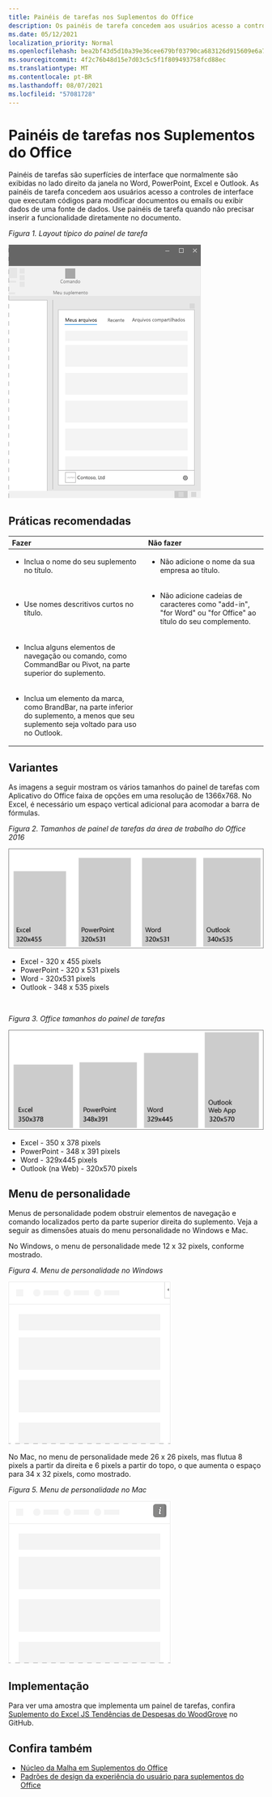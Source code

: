 ```yaml
---
title: Painéis de tarefas nos Suplementos do Office
description: Os painéis de tarefa concedem aos usuários acesso a controles de interface que executam códigos para modificar documentos ou emails ou exibir dados de uma fonte de dados.
ms.date: 05/12/2021
localization_priority: Normal
ms.openlocfilehash: bea2bf43d5d10a39e36cee679bf03790ca683126d915609e6a746176ff18da6c
ms.sourcegitcommit: 4f2c76b48d15e7d03c5c5f1f809493758fcd88ec
ms.translationtype: MT
ms.contentlocale: pt-BR
ms.lasthandoff: 08/07/2021
ms.locfileid: "57081728"
---
```

# <a name="task-panes-in-office-add-ins"></a>Painéis de tarefas nos Suplementos do Office

Painéis de tarefas são superfícies de interface que normalmente são exibidas no lado direito da janela no Word, PowerPoint, Excel e Outlook. As painéis de tarefa concedem aos usuários acesso a controles de interface que executam códigos para modificar documentos ou emails ou exibir dados de uma fonte de dados. Use painéis de tarefa quando não precisar inserir a funcionalidade diretamente no documento.

*Figura 1. Layout típico do painel de tarefa*

![Ilustração exibindo um layout típico do painel de tarefas com guias de seção na parte superior, logotipo da empresa e nome da empresa na parte inferior esquerda e um ícone de configurações na parte inferior direita.](../images/overview-with-app-task-pane.png)

## <a name="best-practices"></a>Práticas recomendadas

|Fazer|Não fazer|
|:-----|:--------|
|<ul><li>Inclua o nome do seu suplemento no título.</li></ul>|<ul><li>Não adicione o nome da sua empresa ao título.</li></ul>|
|<ul><li>Use nomes descritivos curtos no título.</li></ul>|<ul><li>Não adicione cadeias de caracteres como "add-in", "for Word" ou "for Office" ao título do seu complemento.</li></ul>|
|<ul><li>Inclua alguns elementos de navegação ou comando, como CommandBar ou Pivot, na parte superior do suplemento.</li></ul>||
|<ul><li>Inclua um elemento da marca, como BrandBar, na parte inferior do suplemento, a menos que seu suplemento seja voltado para uso no Outlook.</li></ul>||

## <a name="variants"></a>Variantes

As imagens a seguir mostram os vários tamanhos do painel de tarefas com Aplicativo do Office faixa de opções em uma resolução de 1366x768. No Excel, é necessário um espaço vertical adicional para acomodar a barra de fórmulas.  

*Figura 2. Tamanhos de painel de tarefas da área de trabalho do Office 2016*

![Diagrama que exibe os tamanhos do painel de tarefas da área de trabalho na resolução 1366x768.](../images/office-2016-taskpane-sizes.png)

- Excel - 320 x 455 pixels
- PowerPoint - 320 x 531 pixels
- Word - 320x531 pixels
- Outlook - 348 x 535 pixels

<br/>

*Figura 3. Office tamanhos do painel de tarefas*

![Diagrama exibindo os tamanhos do painel de tarefas na resolução 1366x768.](../images/office-365-taskpane-sizes.png)

- Excel - 350 x 378 pixels
- PowerPoint - 348 x 391 pixels
- Word - 329x445 pixels
- Outlook (na Web) - 320x570 pixels

## <a name="personality-menu"></a>Menu de personalidade

Menus de personalidade podem obstruir elementos de navegação e comando localizados perto da parte superior direita do suplemento. Veja a seguir as dimensões atuais do menu personalidade no Windows e Mac.

No Windows, o menu de personalidade mede 12 x 32 pixels, conforme mostrado.

*Figura 4. Menu de personalidade no Windows*

![Diagrama mostrando o menu de personalidade na Windows desktop.](../images/personality-menu-win.png)

No Mac, no menu de personalidade mede 26 x 26 pixels, mas flutua 8 pixels a partir da direita e 6 pixels a partir do topo, o que aumenta o espaço para 34 x 32 pixels, como mostrado.

*Figura 5. Menu de personalidade no Mac*

![Diagrama mostrando o menu de personalidade na área de trabalho do Mac.](../images/personality-menu-mac.png)

## <a name="implementation"></a>Implementação

Para ver uma amostra que implementa um painel de tarefas, confira [Suplemento do Excel JS Tendências de Despesas do WoodGrove](https://github.com/OfficeDev/Excel-Add-in-WoodGrove-Expense-Trends) no GitHub.

## <a name="see-also"></a>Confira também

- [Núcleo da Malha em Suplementos do Office](fabric-core.md)
- [Padrões de design da experiência do usuário para suplementos do Office](../design/ux-design-pattern-templates.md)
